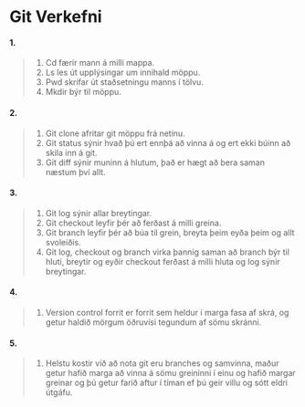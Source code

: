 # Git Verkefni
#### 1.
> 1. Cd færir mann á milli mappa.
> 2. Ls les út upplýsingar um innihald möppu.
> 3. Pwd skrifar út staðsetningu manns í tölvu.
> 4. Mkdir býr til möppu.
#### 2.
> 1. Git clone afritar git möppu frá netinu.
> 2. Git status sýnir hvað þú ert ennþá að vinna á og ert ekki búinn að skila inn á git.
> 3. Git diff sýnir muninn á hlutum, það er hægt að bera saman næstum því allt.
#### 3.
> 1. Git log sýnir allar breytingar.
> 2. Git checkout leyfir þér að ferðast á milli greina.
> 3. Git branch leyfir þér að búa til grein, breyta þeim eyða þeim og allt svoleiðis.
> 4. Git log, checkout og branch virka þannig saman að branch býr til hluti, breytir og eyðir checkout ferðast á milli hluta og log sýnir breytingar.
#### 4.
> 1. Version control forrit er forrit sem heldur í marga fasa af skrá, og getur haldið mörgum öðruvísi tegundum af sömu skránni.
#### 5.
> 1. Helstu kostir við að nota git eru branches og samvinna, maður getur hafið marga að vinna á sömu greininni í einu og hafið margar greinar og þú getur farið aftur í tíman ef þú geir  villu og sótt eldri útgáfu.
